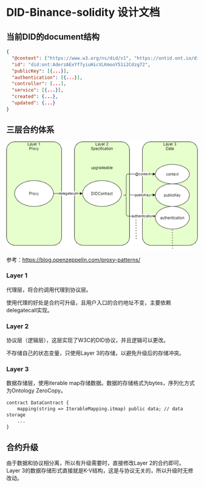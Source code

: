 # DID-Binance-solidity 设计文档

## 当前DID的document结构

```json
{
  "@context": ["https://www.w3.org/ns/did/v1", "https://ontid.ont.io/did/v2"],
  "id": "did:ont:AderzAExYf7yiuHicVLKmooY51i2Cdzg72",
  "publicKey": [{...}],
  "authentication": [{...}],
  "controller": [...],
  "service": [{...}],
  "created": {...},
  "updated": {...}
}
```

## 三层合约体系

![image](../structure.png)

参考：https://blog.openzeppelin.com/proxy-patterns/

### Layer 1

代理层，将合约调用代理到协议层。

使用代理的好处是合约可升级，且用户入口的合约地址不变，主要依赖delegatecall实现。

### Layer 2

协议层（逻辑层），这层实现了W3C的DID协议，并且逻辑可以更改。

不存储自己的状态变量，只使用Layer 3的存储，以避免升级后的存储冲突。

### Layer 3

数据存储层，使用iterable map存储数据。数据的存储格式为bytes，序列化方式为Ontology ZeroCopy。

```solidity
contract DataContract {
    mapping(string => IterableMapping.itmap) public data; // data storage
    ...
}
```

## 合约升级

由于数据和协议相分离，所以有升级需要时，直接修改Layer 2的合约即可。Layer 3的数据存储形式直接就是K-V结构，这是与协议无关的，所以升级时无修改动。
